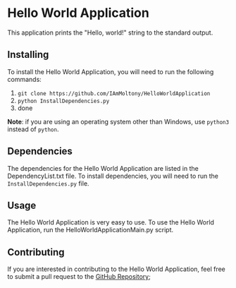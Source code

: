 
# Hello World Application

This application prints the "Hello, world!" string to the standard output.

## Installing

To install the Hello World Application, you will need to run the following commands:

1. `git clone https://github.com/IAmMoltony/HelloWorldApplication`
2. `python InstallDependencies.py`
3. done

**Note**: if you are using an operating system other than Windows, use `python3` instead of `python`.

## Dependencies

The dependencies for the Hello World Application are listed in the DependencyList.txt file. To install dependencies, you will need to run the `InstallDependencies.py` file.

## Usage

The Hello World Application is very easy to use. To use the Hello World Application, run the HelloWorldApplicationMain.py script.

## Contributing

If you are interested in contributing to the Hello World Application, feel free to submit a pull request to the [GitHub Repository](https://github.com/IAmMoltony/HelloWorldApplication);
